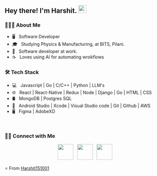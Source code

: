 <h2> Hey there! I'm Harshit. <img src="https://github.com/souvikguria98/souvikguria98/blob/master/Hi.gif" width="25"></h2>


<h3> 👨🏻‍💻 About Me </h3>

- 🖥 &nbsp; Software Developer
- 🎓 &nbsp; Studying Physics & Manufacturing, at BITS, Pilani.
- 💼 &nbsp; Software developer at work.
- ☕ &nbsp;  Loves using AI for automating wrokflows 

<h3>🛠 Tech Stack</h3>

- 💻 &nbsp; Javascript | Go | C/C++ | Python | LLM's
- 🌐 &nbsp; React | React-Native | Redux | Node | Django | Go | HTML | CSS
- 🛢 &nbsp; MongoDB | Postgres SQL
- 🔧 &nbsp; Android Studio | Xcode | Visual Studio code | Git | Github | AWS
- 🖥 &nbsp; Figma | AdobeXD 

<br>

<h3> 🤝🏻 Connect with Me </h3>

<p align="center"> 
&nbsp; <a href="https://www.instagram.com/harshitshukla70/" target="_blank" rel="noopener noreferrer"><img src="https://img.icons8.com/plasticine/100/000000/instagram-new.png" width="50" /></a>  
&nbsp; <a href="https://www.linkedin.com/in/harshitshukla-upstore/" target="_blank" rel="noopener noreferrer"><img src="https://img.icons8.com/plasticine/100/000000/linkedin.png" width="50" /></a>
&nbsp; <a href="mailto:f20190829@pilani.bits-pilani.ac.in" target="_blank" rel="noopener noreferrer"><img src="https://img.icons8.com/plasticine/100/000000/gmail.png"  width="50" /></a>
</p>

⭐️ From [Harshit151001](https://github.com/Harshit151001)


